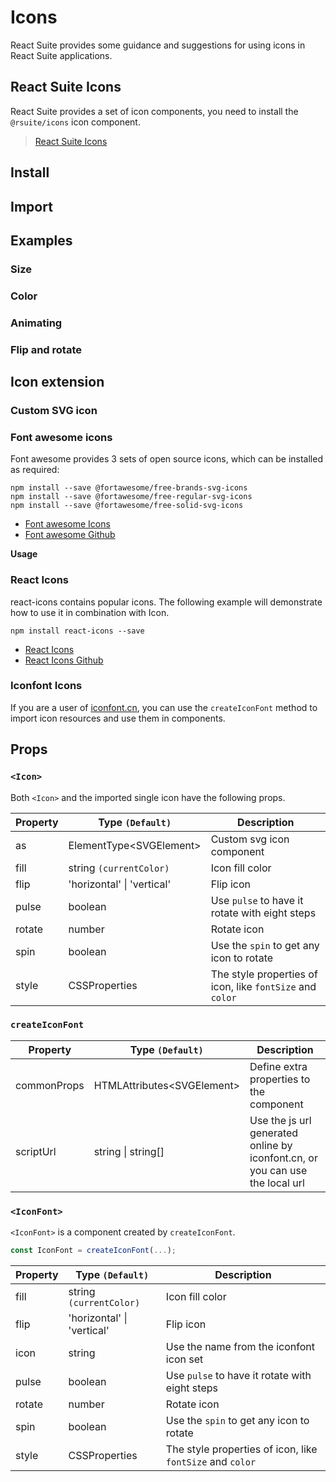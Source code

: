 # Icons

React Suite provides some guidance and suggestions for using icons in React Suite applications.

## React Suite Icons

React Suite provides a set of icon components, you need to install the `@rsuite/icons` icon component.

> [React Suite Icons](/resources/icons)

## Install

<!--{include:<install-guide>}-->

## Import

<!--{include:<import-guide>}-->

## Examples

### Size

<!--{include:`size.md`}-->

### Color

<!--{include:`color.md`}-->

### Animating

<!--{include:`spin.md`}-->

### Flip and rotate

<!--{include:`rotate.md`}-->

## Icon extension

### Custom SVG icon

<!--{include:`custom-svg.md`}-->

### Font awesome icons

Font awesome provides 3 sets of open source icons, which can be installed as required:

```
npm install --save @fortawesome/free-brands-svg-icons
npm install --save @fortawesome/free-regular-svg-icons
npm install --save @fortawesome/free-solid-svg-icons
```

- [Font awesome Icons](https://fontawesome.com/icons?d=listing&m=free)
- [Font awesome Github](https://github.com/FortAwesome/Font-Awesome/tree/master/js-packages/%40fortawesome)

**Usage**

<!--{include:`custom-font-awesome.md`}-->

### React Icons

react-icons contains popular icons. The following example will demonstrate how to use it in combination with Icon.

```
npm install react-icons --save
```

- [React Icons](https://react-icons.github.io/react-icons)
- [React Icons Github](https://github.com/react-icons/react-icons)

<!--{include:`custom-react-icons.md`}-->

### Iconfont Icons

If you are a user of [iconfont.cn](https://iconfont.cn), you can use the `createIconFont` method to import icon resources and use them in components.

<!--{include:`create-icon-font.md`}-->

## Props

### `<Icon>`

Both `<Icon>` and the imported single icon have the following props.

| Property | Type `(Default)`               | Description                                               |
| -------- | ------------------------------ | --------------------------------------------------------- |
| as       | ElementType&lt;SVGElement&gt;  | Custom svg icon component                                 |
| fill     | string `(currentColor)`        | Icon fill color                                           |
| flip     | 'horizontal' &#124; 'vertical' | Flip icon                                                 |
| pulse    | boolean                        | Use `pulse` to have it rotate with eight steps            |
| rotate   | number                         | Rotate icon                                               |
| spin     | boolean                        | Use the `spin` to get any icon to rotate                  |
| style    | CSSProperties                  | The style properties of icon, like `fontSize` and `color` |

### `createIconFont`

| Property    | Type `(Default)`                 | Description                                                                  |
| ----------- | -------------------------------- | ---------------------------------------------------------------------------- |
| commonProps | HTMLAttributes&lt;SVGElement&gt; | Define extra properties to the component                                     |
| scriptUrl   | string &#124; string[]           | Use the js url generated online by iconfont.cn, or you can use the local url |

### `<IconFont>`

`<IconFont>` is a component created by `createIconFont`.

```js
const IconFont = createIconFont(...);
```

| Property | Type `(Default)`               | Description                                               |
| -------- | ------------------------------ | --------------------------------------------------------- |
| fill     | string `(currentColor)`        | Icon fill color                                           |
| flip     | 'horizontal' &#124; 'vertical' | Flip icon                                                 |
| icon     | string                         | Use the name from the iconfont icon set                   |
| pulse    | boolean                        | Use `pulse` to have it rotate with eight steps            |
| rotate   | number                         | Rotate icon                                               |
| spin     | boolean                        | Use the `spin` to get any icon to rotate                  |
| style    | CSSProperties                  | The style properties of icon, like `fontSize` and `color` |
